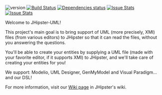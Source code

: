 ![version](https://badge.fury.io/js/jhipster-uml.svg)
[![Build Status](https://travis-ci.org/jhipster/jhipster-uml.svg?branch=master)](https://travis-ci.org/jhipster/jhipster-uml) [![Dependencies status](https://david-dm.org/jhipster/jhipster-uml.svg)](https://david-dm.org/jhipster/jhipster-uml)
[![Issue Stats](http://issuestats.com/github/jhipster/jhipster-uml/badge/issue?style=flat)](http://issuestats.com/github/jhipster/jhipster-uml)
[![Issue Stats](http://issuestats.com/github/jhipster/jhipster-uml/badge/pr?style=flat)](http://issuestats.com/github/jhipster/jhipster-uml)

Welcome to JHipster-UML!

This project's main goal is to bring support of UML (more precisely, XMI) files (from various editors) to JHipster so that it can read the files, without you answering the questions.

You'll be able to create your entities by supplying a UML file (made with your favorite editor, if it supports XMI) to JHipster, and we'll take care of creating your entities for you!

We support: Modelio, UML Designer, GenMyModel and Visual Paradigm... and our DSL!


For more information, visit our [Wiki page](http://jhipster.github.io/jhipster-uml/) in JHipster's wiki.
